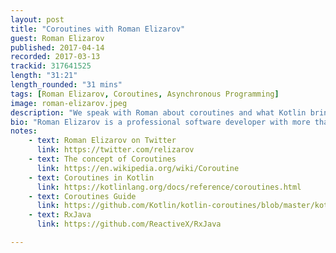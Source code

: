 ```yaml
---
layout: post
title: "Coroutines with Roman Elizarov"
guest: Roman Elizarov
published: 2017-04-14
recorded: 2017-03-13
trackid: 317641525
length: "31:21"
length_rounded: "31 mins"
tags: [Roman Elizarov, Coroutines, Asynchronous Programming]
image: roman-elizarov.jpeg
description: "We speak with Roman about coroutines and what Kotlin brings to the table when it comes to asynchronous programming, how it's implemented in Kotlin, the differences between coroutines and RxJava, Callbacks and other asynchronous programming models, and were it all this fits in when it comes to concurrent programming."
bio: "Roman Elizarov is a professional software developer with more than 16 years of experience. He had started his career at Devexperts, where he designed and developed high-performance trading software for leading brokerage firms and market data delivery services that routinely handle millions of events per second. He is an expert in Java and JVM, particularly in real-time data processing, algorithms and performance optimizations for modern architectures. Roman currently works on Kotlin language at JetBrains. Having worked on very large systems compromising many modules written in different languages, he has a dream of a single language that can be used to write all parts of a very large distributed system, to share and reuse data models and algorithms without friction. Kotlin with JVM and JS backends and upcoming native compiler is the ideal candidate to realize this dream. In 2000 Roman had graduated from St. Petersburg ITMO. He now teaches a course on concurrent and distributed programming in ITMO. During his undergraduate study he participated at ACM International Collegiate Programming Contest (ICPC). Since 1997 and until now Roman serves as a Chief Judge of Northeastern European Regional Programming Contest (NEERC) of ACM ICPC."
notes: 
    - text: Roman Elizarov on Twitter
      link: https://twitter.com/relizarov
    - text: The concept of Coroutines
      link: https://en.wikipedia.org/wiki/Coroutine
    - text: Coroutines in Kotlin
      link: https://kotlinlang.org/docs/reference/coroutines.html
    - text: Coroutines Guide
      link: https://github.com/Kotlin/kotlin-coroutines/blob/master/kotlin-coroutines-informal.md
    - text: RxJava
      link: https://github.com/ReactiveX/RxJava

---
```

